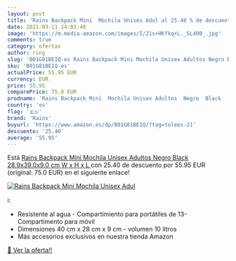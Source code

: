 ```yaml
---
layout: post
title: 'Rains Backpack Mini  Mochila Unisex Adul al 25.40 % de descuento'
date: 2021-03-11 14:03:48
image: 'https://m.media-amazon.com/images/I/21s+HKfkq+L._SL400_.jpg'
comments: true
category: ofertas
author: ring
slug: 'B01G81BEIQ-es Rains Backpack Mini Mochila Unisex Adultos Negro Black...'
sku: 'B01G81BEIQ-es'
actualPrice: 55.95 EUR
currency: EUR
price: 55.95
comparePrice: 75.0 EUR
prodname: 'Rains Backpack Mini  Mochila Unisex Adultos  Negro  Black   28.9x39.0x9.0 cm  W x H x L '
country: 'es'
flag: '🇪🇸'
brand: 'Rains'
buyurl: 'https://www.amazon.es/dp/B01G81BEIQ/?tag=tolees-21'
descuento: '25.40'
average: '55.95'
---
```


Está [Rains Backpack Mini  Mochila Unisex Adultos  Negro  Black   28.9x39.0x9.0 cm  W x H x L ](https://www.amazon.es/dp/B01G81BEIQ/?tag=tolees-21) con 25.40 de descuento por 55.95 EUR (original: 75.0 EUR) en el siguiente enlace!

[![Rains Backpack Mini  Mochila Unisex Adul](https://m.media-amazon.com/images/I/21s+HKfkq+L._SL400_.jpg)](https://www.amazon.es/dp/B01G81BEIQ/?tag=tolees-21)

ℹ️:

- Resistente al agua - Compartimiento para portátiles de 13- Compartimento para móvil
- Dimensiones 40 cm x 28 cm x 9 cm - volumen 10 litros
- Más accesorios exclusivos en nuestra tienda Amazon

[🛒 Ver la oferta!!](https://www.amazon.es/dp/B01G81BEIQ/?tag=tolees-21)
